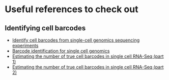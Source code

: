 # Useful references to check out

## Identifying cell barcodes

- [Identify cell barcodes from single-cell genomics sequencing experiments](https://github.com/pachterlab/sircel)
- [Barcode identification for single cell genomics](http://www.biorxiv.org/content/biorxiv/early/2017/05/09/136242.full.pdf)
- [Estimating the number of true cell barcodes in single cell RNA-Seq (part 1)](https://cgatoxford.wordpress.com/2017/05/18/estimating-the-number-of-true-cell-barcodes-in-single-cell-rna-seq/)
- [Estimating the number of true cell barcodes in single cell RNA-Seq (part 2)](https://cgatoxford.wordpress.com/2017/05/23/estimating-the-number-of-true-cell-barcodes-in-single-cell-rna-seq-part-2/)
